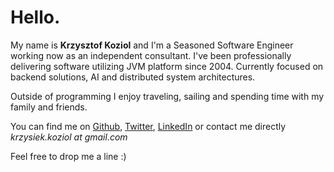 # Hello.

My name is **Krzysztof Koziol** and I'm a Seasoned Software Engineer working now as an independent consultant.
I've been professionally delivering software utilizing JVM platform since 2004. Currently focused on backend solutions, AI and distributed system architectures. 

Outside of programming I enjoy traveling, sailing and spending time with my family and friends.

You can find me on 
[Github](http://github.com/koziolk), 
[Twitter](http://twitter.com/krkoziol), 
[LinkedIn](http://linkedin.com/in/krkoziol) or contact me directly *krzysiek.koziol at gmail.com*

Feel free to drop me a line :)